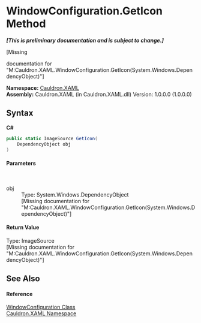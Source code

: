 # WindowConfiguration.GetIcon Method 
 _**\[This is preliminary documentation and is subject to change.\]**_

\[Missing <summary> documentation for "M:Cauldron.XAML.WindowConfiguration.GetIcon(System.Windows.DependencyObject)"\]

**Namespace:**&nbsp;<a href="N_Cauldron_XAML">Cauldron.XAML</a><br />**Assembly:**&nbsp;Cauldron.XAML (in Cauldron.XAML.dll) Version: 1.0.0.0 (1.0.0.0)

## Syntax

**C#**<br />
``` C#
public static ImageSource GetIcon(
	DependencyObject obj
)
```


#### Parameters
&nbsp;<dl><dt>obj</dt><dd>Type: System.Windows.DependencyObject<br />\[Missing <param name="obj"/> documentation for "M:Cauldron.XAML.WindowConfiguration.GetIcon(System.Windows.DependencyObject)"\]</dd></dl>

#### Return Value
Type: ImageSource<br />\[Missing <returns> documentation for "M:Cauldron.XAML.WindowConfiguration.GetIcon(System.Windows.DependencyObject)"\]

## See Also


#### Reference
<a href="T_Cauldron_XAML_WindowConfiguration">WindowConfiguration Class</a><br /><a href="N_Cauldron_XAML">Cauldron.XAML Namespace</a><br />